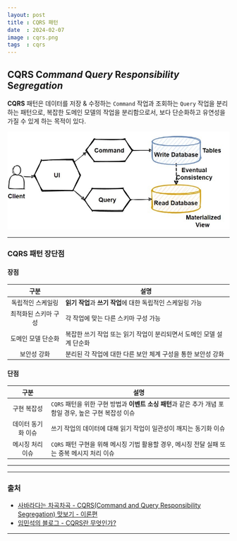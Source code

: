 ```yaml
---
layout: post
title : CQRS 패턴
date  : 2024-02-07
image : cqrs.png
tags  : cqrs
---
```


## CQRS C*ommand* Q*uery* R*esponsibility* S*egregation*

**CQRS** 패턴은 데이터를 저장 & 수정하는 `Command` 작업과 조회하는 `Query` 작업을 분리하는 패턴으로,
복잡한 도메인 모델의 작업을 분리함으로서, 보다 단순화하고 유연성을 가질 수 있게 하는 목적이 있다.

![CQRS 패턴 기본](/images/cqrs-pattern-01.jpeg)

---

### CQRS 패턴 장단점

#### 장점

| 구분 | 설명 |
| :---: | --- |
| 독립적인 스케일링 | **읽기 작업**과 **쓰기 작업**에 대한 독립적인 스케일링 가능 |
| 최적화된 스키마 구성 | 각 작업에 맞는 다른 스키마 구성 가능 |
| 도메인 모델 단순화 | 복잡한 쓰기 작업 또는 읽기 작업이 분리되면서 도메인 모델 설계 단순화 |
| 보안성 강화 | 분리된 각 작업에 대한 다른 보안 체계 구성을 통한 보안성 강화 |

#### 단점

| 구분 | 설명 |
| :---: | --- |
| 구현 복잡성 | `CQRS` 패턴을 위한 구현 방법과 **이벤트 소싱 패턴**과 같은 추가 개념 포함일 경우, 높은 구현 복잡성 이슈 |
| 데이터 동기화 이슈 | 쓰기 작업의 데이터에 대해 읽기 작업이 일관성이 깨지는 동기화 이슈 |
| 메시징 처리 이슈 | `CQRS` 패턴 구현을 위해 메시징 기법 활용할 경우, 메시징 전달 실패 또는 중복 메시지 처리 이슈 |

---



---

### 출처

- [사바라다는 차곡차곡 - CQRS(Command and Query Responsibility Segregation) 맛보기 - 이론편](https://sabarada.tistory.com/227)
- [임민석의 블로그 - CQRS란 무엇인가?](https://mslim8803.tistory.com/73)

---